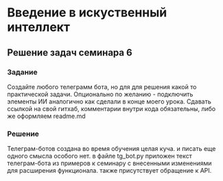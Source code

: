 # Введение в искуственный интеллект

## Решение задач семинара 6

### Задание

Создайте любого телеграмм бота, но для для решения какой то практической задачи.
Опционально по желанию - подключить элементы ИИ аналогично как сделали в конце моего урока.
Сдавать ссылкой на свой гитхаб, комментарии внутри кода обязательны, либо же оформляем readme.md 

### Решение

Телеграм-ботов создана во время обучения целая куча. и писать еще одного смысла особого нет.
в файле tg_bot.py приложен текст телеграм-бота из примеров к семинару с внесенными изменениями для расширения
функционала. также присутствует обращение к API.

